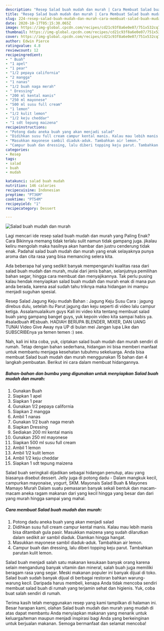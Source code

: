 ```yaml
---
description: "Resep Salad buah mudah dan murah | Cara Membuat Salad buah mudah dan murah Yang Enak Dan Lezat"
title: "Resep Salad buah mudah dan murah | Cara Membuat Salad buah mudah dan murah Yang Enak Dan Lezat"
slug: 224-resep-salad-buah-mudah-dan-murah-cara-membuat-salad-buah-mudah-dan-murah-yang-enak-dan-lezat
date: 2020-10-17T05:15:30.065Z
image: https://img-global.cpcdn.com/recipes/cd21c93f8a6e0e07/751x532cq70/salad-buah-mudah-dan-murah-foto-resep-utama.jpg
thumbnail: https://img-global.cpcdn.com/recipes/cd21c93f8a6e0e07/751x532cq70/salad-buah-mudah-dan-murah-foto-resep-utama.jpg
cover: https://img-global.cpcdn.com/recipes/cd21c93f8a6e0e07/751x532cq70/salad-buah-mudah-dan-murah-foto-resep-utama.jpg
author: Edwin Pierce
ratingvalue: 4.8
reviewcount: 12
recipeingredient:
- " Buah"
- "1 apel"
- "1 pear"
- "1/2 pepaya california"
- "2 mangga"
- "1 nanas"
- "1/2 buah naga merah"
- " Dressing"
- "200 ml kental manis"
- "250 ml mayonese"
- "500 ml susu full cream"
- "1 lemon"
- "1/2 kulit lemon"
- "1/2 keju cheddar"
- "1 sdt tepung maizena"
recipeinstructions:
- "Potong dadu aneka buah yang akan menjadi salad"
- "Didihkan susu full cream campur kental manis. Kalau mau lebih manis bisa ditambah gula pasir. Masukkan maizena yang sudah dilarutkan dalam sedikit air sambil diaduk. Diamkan hingga hangat."
- "Masukkan mayonese sambil diaduk-aduk. Tambahkan air lemon."
- "Campur buah dan dressing, lalu diberi topping keju parut. Tambahkan parutan kulit lemon."
categories:
- Resep
tags:
- salad
- buah
- mudah

katakunci: salad buah mudah 
nutrition: 146 calories
recipecuisine: Indonesian
preptime: "PT36M"
cooktime: "PT54M"
recipeyield: "1"
recipecategory: Dessert

---
```



![Salad buah mudah dan murah](https://img-global.cpcdn.com/recipes/cd21c93f8a6e0e07/751x532cq70/salad-buah-mudah-dan-murah-foto-resep-utama.jpg)

Lagi mencari ide resep salad buah mudah dan murah yang Paling Enak? Cara Bikinnya memang tidak terlalu sulit namun tidak gampang juga. jikalau keliru mengolah maka hasilnya akan hambar dan justru cenderung tidak enak. Padahal salad buah mudah dan murah yang enak selayaknya punya aroma dan cita rasa yang bisa memancing selera kita.

Ada beberapa hal yang sedikit banyak mempengaruhi kualitas rasa dari salad buah mudah dan murah, mulai dari jenis bahan, selanjutnya pemilihan bahan segar, hingga cara membuat dan menyajikannya. Tak perlu pusing kalau hendak menyiapkan salad buah mudah dan murah enak di mana pun anda berada, karena asal sudah tahu triknya maka hidangan ini mampu menjadi suguhan spesial.

Resep Salad Jagung Keju mudah Bahan : Jagung Keju Susu Cara : jagung direbus dulu, setelah itu Parut jagung dan keju seperti di video lalu campur ketiga. Assalamualaikum guys Kali ini video kita tentang membuat salad buah yang gampang banget guys, yuk kepoin video kita sampai habis ya. #saladbuah #Esbuah. HADIAH BERUPA BLENDER, MIXER, DAN UANG TUNAI Video Give Away nya UP di bulan mei Jangan lupa Like dan SUBSCRIBEnya ya temen temen :) see.


Nah, kali ini kita coba, yuk, ciptakan salad buah mudah dan murah sendiri di rumah. Tetap dengan bahan sederhana, hidangan ini bisa memberi manfaat untuk membantu menjaga kesehatan tubuhmu sekeluarga. Anda bisa membuat Salad buah mudah dan murah menggunakan 15 bahan dan 4 langkah pembuatan. Berikut ini cara dalam membuat hidangannya.

<!--inarticleads1-->

##### Bahan-bahan dan bumbu yang digunakan untuk menyiapkan Salad buah mudah dan murah:

1. Gunakan  Buah
1. Siapkan 1 apel
1. Siapkan 1 pear
1. Gunakan 1/2 pepaya california
1. Siapkan 2 mangga
1. Ambil 1 nanas
1. Gunakan 1/2 buah naga merah
1. Siapkan  Dressing
1. Sediakan 200 ml kental manis
1. Gunakan 250 ml mayonese
1. Siapkan 500 ml susu full cream
1. Ambil 1 lemon
1. Ambil 1/2 kulit lemon
1. Ambil 1/2 keju cheddar
1. Siapkan 1 sdt tepung maizena


Salad buah seringkali dijadikan sebagai hidangan penutup, atau yang biasanya disebut dessert. Jelly juga di potong dadu - Dalam mangkuk kecil, campurkan mayonaise, yogurt, SKM. Mayonais Salad Buah &amp; Mayones Mamayo Murah Dalam suatu pemasaran banyak sekali bentuk dan macam-macam aneka ragam makanan dari yang kecil hingga yang besar dan dari yang murah hingga sampai yang mahal. 

<!--inarticleads2-->

##### Cara membuat Salad buah mudah dan murah:

1. Potong dadu aneka buah yang akan menjadi salad
1. Didihkan susu full cream campur kental manis. Kalau mau lebih manis bisa ditambah gula pasir. Masukkan maizena yang sudah dilarutkan dalam sedikit air sambil diaduk. Diamkan hingga hangat.
1. Masukkan mayonese sambil diaduk-aduk. Tambahkan air lemon.
1. Campur buah dan dressing, lalu diberi topping keju parut. Tambahkan parutan kulit lemon.


Salad buah menjadi salah satu makanan kesukaan banyak orang karena selain mengandung banyak vitamin dan mineral, salah buah juga memiliki beragam rasa yang segar. Meski makanan populer ini banyak dijual di toko. Salad buah sudah banyak dijual di berbagai restoran bahkan warung-warung kecil. Daripada harus membeli, kenapa Anda tidak mencoba sendiri membuat salad buah di rumah yang terjamin sehat dan higienis. Yuk, coba buat salah sendiri di rumah. 

Terima kasih telah menggunakan resep yang kami tampilkan di halaman ini. Besar harapan kami, olahan Salad buah mudah dan murah yang mudah di atas dapat membantu Anda menyiapkan makanan yang menarik untuk keluarga/teman maupun menjadi inspirasi bagi Anda yang berkeinginan untuk berjualan makanan. Semoga bermanfaat dan selamat mencoba!
